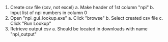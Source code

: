 1. Create csv file (csv, not excel)
     a. Make header of 1st column "npi"
     b. Input list of npi numbers in column 0
2. Open "npi_gui_lookup.exe"
     a. Click "browse"
     b. Select created csv file
     c. Click "Run Lookup"
3. Retrieve output csv
     a. Should be located in downloads with name "npi_output"
